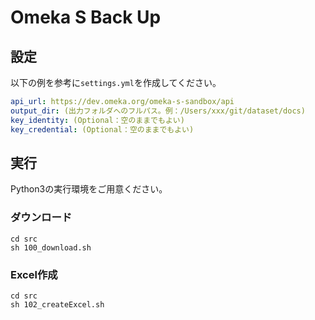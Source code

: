 # Omeka S Back Up

## 設定

以下の例を参考に`settings.yml`を作成してください。

```YAML
api_url: https://dev.omeka.org/omeka-s-sandbox/api
output_dir: (出力フォルダへのフルパス。例：/Users/xxx/git/dataset/docs)
key_identity: (Optional：空のままでもよい)
key_credential: (Optional：空のままでもよい)
```

## 実行

Python3の実行環境をご用意ください。

### ダウンロード

```
cd src
sh 100_download.sh
```

### Excel作成

```
cd src
sh 102_createExcel.sh
```

